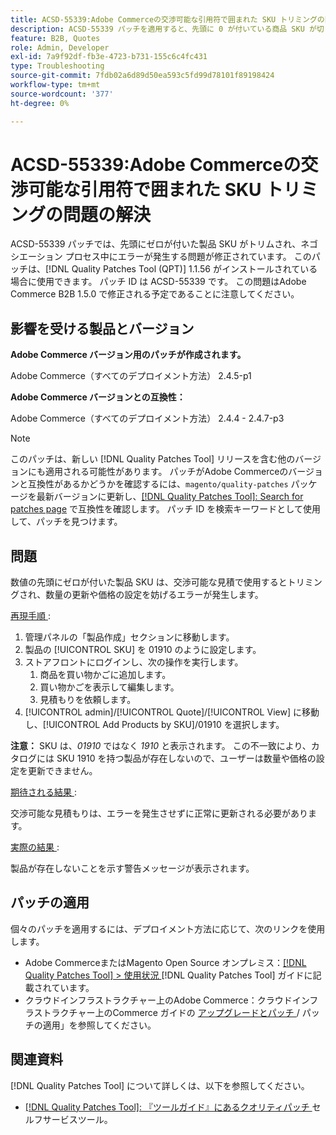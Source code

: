 ```yaml
---
title: ACSD-55339:Adobe Commerceの交渉可能な引用符で囲まれた SKU トリミングの問題の解決
description: ACSD-55339 パッチを適用すると、先頭に 0 が付いている商品 SKU が切り取られ、ネゴシエーション エラーが発生するAdobe Commerceの問題が修正されます。
feature: B2B, Quotes
role: Admin, Developer
exl-id: 7a9f92df-fb3e-4723-b731-155c6c4fc431
type: Troubleshooting
source-git-commit: 7fdb02a6d89d50ea593c5fd99d78101f89198424
workflow-type: tm+mt
source-wordcount: '377'
ht-degree: 0%

---
```


# ACSD-55339:Adobe Commerceの交渉可能な引用符で囲まれた SKU トリミングの問題の解決

ACSD-55339 パッチでは、先頭にゼロが付いた製品 SKU がトリムされ、ネゴシエーション プロセス中にエラーが発生する問題が修正されています。 このパッチは、[!DNL Quality Patches Tool (QPT)] 1.1.56 がインストールされている場合に使用できます。 パッチ ID は ACSD-55339 です。 この問題はAdobe Commerce B2B 1.5.0 で修正される予定であることに注意してください。

## 影響を受ける製品とバージョン

**Adobe Commerce バージョン用のパッチが作成されます。**

Adobe Commerce（すべてのデプロイメント方法） 2.4.5-p1

**Adobe Commerce バージョンとの互換性：**

Adobe Commerce（すべてのデプロイメント方法） 2.4.4 - 2.4.7-p3

>[!NOTE]
>
>このパッチは、新しい [!DNL Quality Patches Tool] リリースを含む他のバージョンにも適用される可能性があります。 パッチがAdobe Commerceのバージョンと互換性があるかどうかを確認するには、`magento/quality-patches` パッケージを最新バージョンに更新し、[[!DNL Quality Patches Tool]: Search for patches page](https://experienceleague.adobe.com/tools/commerce-quality-patches/index.html) で互換性を確認します。 パッチ ID を検索キーワードとして使用して、パッチを見つけます。

## 問題

数値の先頭にゼロが付いた製品 SKU は、交渉可能な見積で使用するとトリミングされ、数量の更新や価格の設定を妨げるエラーが発生します。

<u> 再現手順 </u>:

1. 管理パネルの「製品作成」セクションに移動します。
1. 製品の [!UICONTROL SKU] を 01910 のように設定します。
1. ストアフロントにログインし、次の操作を実行します。
   1. 商品を買い物かごに追加します。
   1. 買い物かごを表示して編集します。
   1. 見積もりを依頼します。
1. [!UICONTROL admin]/[!UICONTROL Quote]/[!UICONTROL View] に移動し、[!UICONTROL Add Products by SKU]/01910 を選択します。

**注意：** SKU は、*01910* ではなく *1910* と表示されます。 この不一致により、カタログには SKU 1910 を持つ製品が存在しないので、ユーザーは数量や価格の設定を更新できません。

<u> 期待される結果 </u>:

交渉可能な見積もりは、エラーを発生させずに正常に更新される必要があります。

<u> 実際の結果 </u>:

製品が存在しないことを示す警告メッセージが表示されます。

## パッチの適用

個々のパッチを適用するには、デプロイメント方法に応じて、次のリンクを使用します。

* Adobe CommerceまたはMagento Open Source オンプレミス：[[!DNL Quality Patches Tool] > 使用状況 ](/help/tools/quality-patches-tool/usage.md)[!DNL Quality Patches Tool] ガイドに記載されています。
* クラウドインフラストラクチャー上のAdobe Commerce：クラウドインフラストラクチャー上のCommerce ガイドの [ アップグレードとパッチ ](https://experienceleague.adobe.com/docs/commerce-cloud-service/user-guide/develop/upgrade/apply-patches.html)/ パッチの適用」を参照してください。


## 関連資料

[!DNL Quality Patches Tool] について詳しくは、以下を参照してください。

* [[!DNL Quality Patches Tool]: 『ツールガイド』にあるクオリティパッチ ](/help/tools/quality-patches-tool/quality-patches-tool-to-self-serve-quality-patches.md) セルフサービスツール。
